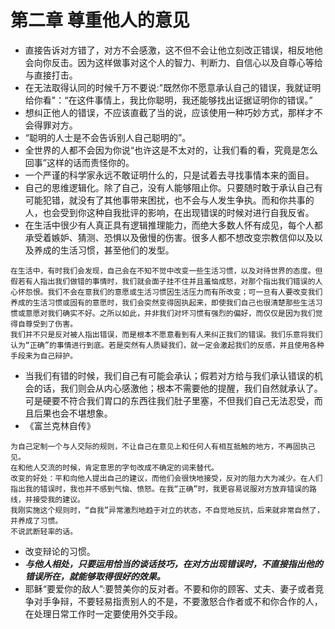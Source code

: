 # 第二章 尊重他人的意见
- 直接告诉对方错了，对方不会感激，这不但不会让他立刻改正错误，相反地他会向你反击。因为这样做事对这个人的智力、判断力、自信心以及自尊心等给与直接打击。
- 在无法取得认同的时候千万不要说:"既然你不愿意承认自己的错误，我就证明给你看"：“在这件事情上，我比你聪明，我还能够找出证据证明你的错误。”
- 想纠正他人的错误，不应该直截了当的说，应该使用一种巧妙方式，那样才不会得罪对方。
- “聪明的人士是不会告诉别人自己聪明的”。
- 全世界的人都不会因为你说“也许这是不太对的，让我们看的看，究竟是怎么回事”这样的话而责怪你的。
- 一个严谨的科学家永远不敢证明什么的，只是试着去寻找事情本来的面目。
- 自己的思维逻辑化。除了自己，没有人能够阻止你。只要随时敢于承认自己有可能犯错，就没有了其他事带来困扰，也不会与人发生争执。而和你共事的人，也会受到你这种自我批评的影响，在出现错误的时候对进行自我反省。
- 在生活中很少有人真正具有逻辑推理能力，而绝大多数人怀有成见，每个人都承受着嫉妒、猜测、恐惧以及傲慢的伤害。很多人都不想改变宗教信仰以及以及养成的生活习惯，甚至他们的发型。

```
在生活中，有时我们会发现，自己会在不知不觉中改变一些生活习惯，以及对待世界的态度。但假若有人指出我们做错的事情时，我们就会面子挂不住并且羞恼成怒，对那个指出我们错误的人心怀怨恨。我们不会在意我们的意愿或生活习惯因生活压力而有所改变；可一旦有人要改变我们养成的生活习惯或固有的意愿时，我们会突然变得固执起来，即使我们自己也很清楚那些生活习惯或意愿对我们确实不好。之所以如此，并非我们对坏习惯有强烈的偏好，而仅仅是因为我们觉得自尊受到了伤害。
我们并不只是反对被人指出错误，而是根本不愿意看到有人来纠正我们的错误。我们乐意将我们认为“正确”的事情进行到底。若是突然有人质疑我们，就一定会激起我们的反感，并且使用各种手段来为自己辩护。
```
- 当我们有错的时候，我们自己有可能会承认；假若对方给与我们承认错误的机会的话，我们则会从内心感激他；根本不需要他的提醒，我们自然就承认了。可是硬要不符合我们胃口的东西往我们肚子里塞，不但我们自己无法忍受，而且后果也会不堪想象。
- 《富兰克林自传》
```
为自己定制一个与人交际的规则，不让自己在意见上和任何人有相互抵触的地方，不再固执己见。
在和他人交流的时候，肯定意思的字句改成不确定的词来替代。
改变的好处：平和向他人提出自己的建议，而他们会很快地接受，反对的阻力大为减少。在人们指出我的错误时，我也并不感到气恼、愤怒。在我“正确”时，我更容易说服对方放弃错误的路线，并接受我的建议。
我刚实施这个规则时，“自我”异常激烈地趋于对立的状态，不自觉地反抗，后来就非常自然了，并养成了习惯。
不说武断轻率的话。
```
- 改变辩论的习惯。
- ***与他人相处，只要运用恰当的谈话技巧，在对方出现错误时，不直接指出他的错误所在，就能够取得很好的效果。***
- 耶稣“要爱你的敌人”:要赞美你的反对者。不要和你的顾客、丈夫、妻子或者竞争对手争辩，不要轻易指责别人的不是，不要激怒合作者或不和你合作的人，在处理日常工作时一定要使用外交手段。